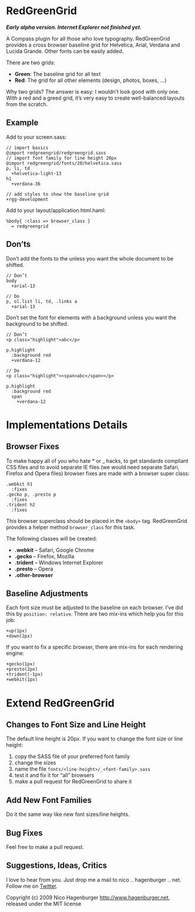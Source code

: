 RedGreenGrid
============

***Early alpha version. Internet Explorer not finished yet.***

A Compass plugin for all those who love typography.
RedGreenGrid provides a cross browser baseline grid for Helvetica, Arial, Verdana and Lucida Grande.
Other fonts can be easily added.

There are two grids:

- **Green**: The baseline grid for all text
- **Red**: The grid for all other elements (design, photos, boxes, …)

Why two grids? 
The answer is easy: I wouldn’t look good with only one.
With a red and a greed grid, it’s very easy to create well-balanced layouts from the scratch.


Example
-------

Add to your screen.sass:

    // import basics
    @import redgreengrid/redgreengrid.sass
    // import font family for line height 20px
    @import redgreengrid/fonts/20/helvetica.sass
    p, li, td
      +helvetica-light-13
    h1
      +verdana-36
    
    // add styles to show the baseline grid
    +rgg-development
    
Add to your layout/application.html.haml:

    %body{ :class => browser_class }
      = redgreengrid


Don’ts
------

Don’t add the fonts to the <body> unless you want the whole document to be shifted.
  
    // Don’t
    body
      +arial-13
      
    // Do
    p, ol.list li, td, .links a
      +arial-13
      
Don’t set the font for elements with a background unless you want the background to be shifted.

    // Don’t
    <p class="highlight">abc</p>
    
    p.highlight
      :background red
      +verdana-12
      
    // Do
    <p class="highlight"><span>abc</span></p>
    
    p.highlight
      :background red
      span
        +verdana-12
    


Implementations Details
=======================


Browser Fixes
-------------

To make happy all of you who hate * or _ hacks,
to get standards compliant CSS files
and to avoid separate IE files (we would need separate Safari, Firefox and Opera files)
browser fixes are made with a browser super class:

    .webkit h1
      :fixes
    .gecko p, .presto p
      :fixes
    .trident h2
      :fixes
      
This browser superclass should be placed in the `<body>` tag.
RedGreenGrid provides a helper method `browser_class` for this task.

The following classes will be created:

* **.webkit** – Safari, Google Chrome
* **.gecko** – Firefox, Mozilla
* **.trident** – Windows Internet Explorer
* **.presto** – Opera
* **.other-browser**


Baseline Adjustments
--------------------

Each font size must be adjusted to the baseline on each browser.
I’ve did this by `position: relative`.
There are two mix-ins which help you for this job:

    +up(1px)
    +down(2px)
    
If you want to fix a specific browser, there are mix-ins for each rendering engine:

    +gecko(1px)
    +presto(2px)
    +trident(-1px)
    +webkit(1px)




Extend RedGreenGrid
===================


Changes to Font Size and Line Height
------------------------------------

The default line height is 20px.
If you want to change the font size or line height:

1. copy the SASS file of your preferred font family
2. change the sizes
3. name the file `fonts/<line-height>/_<font-family>.sass`
4. test it and fix it for “all” browsers
5. make a pull request for RedGreenGrid to share it


Add New Font Families
---------------------

Do it the same way like new font sizes/line heights.


Bug Fixes
---------

Feel free to make a pull request.


Suggestions, Ideas, Critics
---------------------------

I love to hear from you.
Just drop me a mail to nico .. hagenburger .. net.
Follow me on [Twitter](http://twitter.com/Hagenburger).



Copyright (c) 2009 Nico Hagenburger <http://www.hagenburger.net>, released under the MIT license
